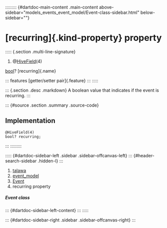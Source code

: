 ::::::::: {#dartdoc-main-content .main-content above-sidebar="models_events_event_model/Event-class-sidebar.html" below-sidebar=""}
<div>

# [recurring]{.kind-property} property

</div>

::::: {.section .multi-line-signature}
<div>

1.  @[HiveField](https://pub.dev/documentation/hive/2.2.3/hive/HiveField-class.html)(4)

</div>

[bool](https://api.flutter.dev/flutter/dart-core/bool-class.html)?
[recurring]{.name}

::: features
[getter/setter pair]{.feature}
:::
:::::

::: {.section .desc .markdown}
A boolean value that indicates if the event is recurring.
:::

::: {#source .section .summary .source-code}
## Implementation

``` language-dart
@HiveField(4)
bool? recurring;
```
:::
:::::::::

::::: {#dartdoc-sidebar-left .sidebar .sidebar-offcanvas-left}
::: {#header-search-sidebar .hidden-l}
:::

1.  [talawa](../../index.html)
2.  [event_model](../../models_events_event_model/)
3.  [Event](../../models_events_event_model/Event-class.html)
4.  recurring property

##### Event class

::: {#dartdoc-sidebar-left-content}
:::
:::::

::: {#dartdoc-sidebar-right .sidebar .sidebar-offcanvas-right}
:::

